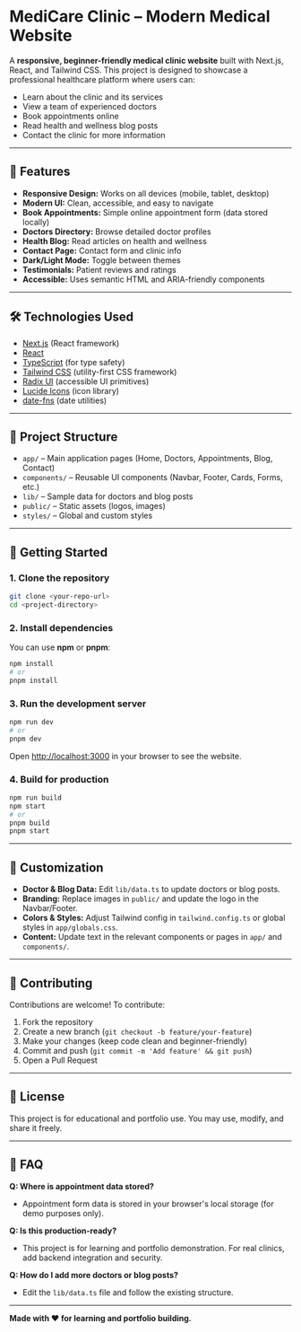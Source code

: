 # MediCare Clinic – Modern Medical Website

A **responsive, beginner-friendly medical clinic website** built with Next.js, React, and Tailwind CSS. This project is designed to showcase a professional healthcare platform where users can:

- Learn about the clinic and its services
- View a team of experienced doctors
- Book appointments online
- Read health and wellness blog posts
- Contact the clinic for more information

---

## 🌟 Features

- **Responsive Design:** Works on all devices (mobile, tablet, desktop)
- **Modern UI:** Clean, accessible, and easy to navigate
- **Book Appointments:** Simple online appointment form (data stored locally)
- **Doctors Directory:** Browse detailed doctor profiles
- **Health Blog:** Read articles on health and wellness
- **Contact Page:** Contact form and clinic info
- **Dark/Light Mode:** Toggle between themes
- **Testimonials:** Patient reviews and ratings
- **Accessible:** Uses semantic HTML and ARIA-friendly components

---

## 🛠️ Technologies Used

- [Next.js](https://nextjs.org/) (React framework)
- [React](https://react.dev/)
- [TypeScript](https://www.typescriptlang.org/) (for type safety)
- [Tailwind CSS](https://tailwindcss.com/) (utility-first CSS framework)
- [Radix UI](https://www.radix-ui.com/) (accessible UI primitives)
- [Lucide Icons](https://lucide.dev/) (icon library)
- [date-fns](https://date-fns.org/) (date utilities)

---

## 📁 Project Structure

- `app/` – Main application pages (Home, Doctors, Appointments, Blog, Contact)
- `components/` – Reusable UI components (Navbar, Footer, Cards, Forms, etc.)
- `lib/` – Sample data for doctors and blog posts
- `public/` – Static assets (logos, images)
- `styles/` – Global and custom styles

---

## 🚀 Getting Started

### 1. **Clone the repository**

```bash
git clone <your-repo-url>
cd <project-directory>
```

### 2. **Install dependencies**

You can use **npm** or **pnpm**:

```bash
npm install
# or
pnpm install
```

### 3. **Run the development server**

```bash
npm run dev
# or
pnpm dev
```

Open [http://localhost:3000](http://localhost:3000) in your browser to see the website.

### 4. **Build for production**

```bash
npm run build
npm start
# or
pnpm build
pnpm start
```

---

## 📝 Customization

- **Doctor & Blog Data:** Edit `lib/data.ts` to update doctors or blog posts.
- **Branding:** Replace images in `public/` and update the logo in the Navbar/Footer.
- **Colors & Styles:** Adjust Tailwind config in `tailwind.config.ts` or global styles in `app/globals.css`.
- **Content:** Update text in the relevant components or pages in `app/` and `components/`.

---

## 🤝 Contributing

Contributions are welcome! To contribute:

1. Fork the repository
2. Create a new branch (`git checkout -b feature/your-feature`)
3. Make your changes (keep code clean and beginner-friendly)
4. Commit and push (`git commit -m 'Add feature' && git push`)
5. Open a Pull Request

---

## 📄 License

This project is for educational and portfolio use. You may use, modify, and share it freely.

---

## 🙋 FAQ

**Q: Where is appointment data stored?**
- Appointment form data is stored in your browser's local storage (for demo purposes only).

**Q: Is this production-ready?**
- This project is for learning and portfolio demonstration. For real clinics, add backend integration and security.

**Q: How do I add more doctors or blog posts?**
- Edit the `lib/data.ts` file and follow the existing structure.

---

**Made with ❤️ for learning and portfolio building.** 